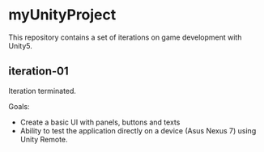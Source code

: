 # myUnityProject

This repository contains a set of iterations on game development with Unity5.

## iteration-01

Iteration terminated.

Goals:

* Create a basic UI with panels, buttons and texts
* Ability to test the application directly on a device (Asus Nexus 7) using Unity Remote.
